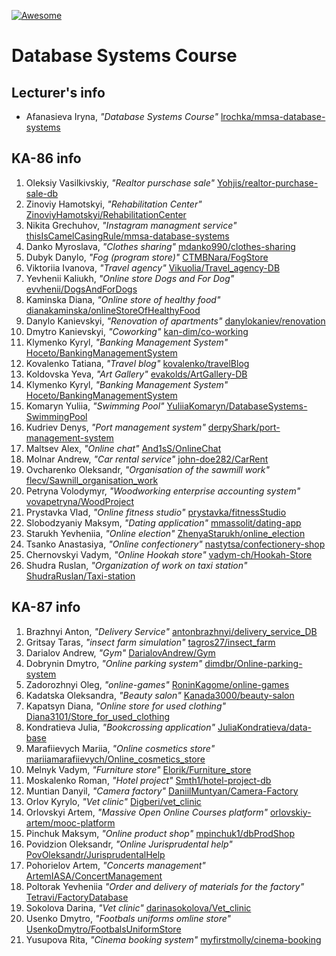 [![Awesome][icon-awesome]][awesome]
&nbsp;&nbsp;&nbsp;&nbsp;&nbsp;&nbsp;

# Database Systems Course  

## Lecturer's info  

- Afanasieva Iryna, *"Database Systems Course"* [lrochka/mmsa-database-systems](https://github.com/lrochka/mmsa-database-systems)

## KA-86 info

1. Oleksiy Vasilkivskiy, *"Realtor purschase sale"* [Yohjis/realtor-purchase-sale-db](https://github.com/Yohjis/realtor-purchase-sale-db)
2. Zinoviy Hamotskyi, *"Rehabilitation Center"* [ZinoviyHamotskyi/RehabilitationCenter](https://github.com/ZinoviyHamotskyi/RehabilitationCenter)
3. Nikita Grechuhov, *"Instagram managment service"* [thisIsCamelCasingRule/mmsa-database-systems](https://github.com/thisIsCamelCasingRule/mmsa-database-systems)
4. Danko Myroslava, *"Clothes sharing"* [mdanko990/clothes-sharing](https://github.com/mdanko990/clothes-sharing.git)
5. Dubyk Danylo, *"Fog (program store)"* [CTMBNara/FogStore](https://github.com/CTMBNara/FogStore)
6. Viktoriia Ivanova, *"Travel agency"* [Vikuolia/Travel_agency-DB](https://github.com/Vikuolia/Travel_agency-DB)
7. Yevhenii Kaliukh, *"Online store Dogs and For Dog"* [evvhenii/DogsAndForDogs](https://github.com/evvhenii/DogsAndForDogs)
8. Kaminska Diana, *"Online store of healthy food"* [dianakaminska/onlineStoreOfHealthyFood](https://github.com/dianakaminska/onlineStoreOfHealthyFood.git)
9. Danylo Kanievskyi, *"Renovation of apartments"* [danylokaniev/renovation](https://github.com/danylokaniev/renovation)
10. Dmytro Kanievskyi, *"Coworking"* [kan-dim/co-working](https://github.com/kan-dim/co-working)
11. Klymenko Kyryl, *"Banking Management System"* [Hoceto/BankingManagementSystem](https://github.com/Hoceto/BankingManagementSystem)
12. Kovalenko Tatiana, *"Travel blog"* [kovalenko/travelBlog](https://github.com/l6l9ldemonl6l9l/TravelBlog)
13. Koldovska Yeva, *"Art Gallery"* [evakolds/ArtGallery-DB](https://github.com/evakolds/ArtGallery-DB)
14. Klymenko Kyryl, *"Banking Management System"* [Hoceto/BankingManagementSystem](https://github.com/Hoceto/BankingManagementSystem)
14. Komaryn Yuliia, *"Swimming Pool"* [YuliiaKomaryn/DatabaseSystems-SwimmingPool](https://github.com/YuliiaKomaryn/DatabaseSystems-SwimmingPool.git) 
15. Kudriev Denys, *"Port management system"* [derpyShark/port-management-system](https://github.com/derpyShark/port-management-system.git)
16. Maltsev Alex, *"Online chat"* [And1sS/OnlineChat](https://github.com/And1sS/OnlineChat.git)
17. Molnar Andrew, *"Car rental service"* [john-doe282/CarRent](https://github.com/john-doe282/CarRent.git)
18. Ovcharenko Oleksandr, *"Organisation of the sawmill work"* [flecv/Sawnill_organisation_work](https://github.com/flecv/Sawnill_organisation_work)
19. Petryna Volodymyr, *"Woodworking enterprise accounting system"* [vovapetryna/WoodProject](https://github.com/vovapetryna/WoodProject.git)
20. Prystavka Vlad, *"Online fitness studio"* [prystavka/fitnessStudio](https://github.com/prystavka/fitnessStudio)
21. Slobodzyaniy Maksym, *"Dating application"* [mmassolit/dating-app](https://github.com/mmassolit/dating-app)
22. Starukh Yevheniia, *"Online election"* [ZhenyaStarukh/online_election](https://github.com/ZhenyaStarukh/online_election)
24. Tsanko Anastasiya, *"Online confectionery"* [nastytsa/confectionery-shop](https://github.com/nastytsa/confectionery-shop.git)
25. Chernovskyi Vadym, *"Online Hookah store"* [vadym-ch/Hookah-Store](https://github.com/vadym-ch/Hookah-Store)
26. Shudra Ruslan, *"Organization of work on taxi station"* [ShudraRuslan/Taxi-station](https://github.com/ShudraRuslan/Taxi-station)

## KA-87 info  

1. Brazhnyi Anton, *"Delivery Service"* [antonbrazhnyi/delivery_service_DB](https://github.com/antonbrazhnyi/delivery_service_DB)
2. Gritsay Taras, *"insect farm simulation"* [tagros27/insect_farm](https://github.com/tagros27/insect_farm)
3. Darialov Andrew, *"Gym"* [DarialovAndrew/Gym](https://github.com/DarialovAndrew/Darialov-Gym)
4. Dobrynin Dmytro, *"Online parking system"* [dimdbr/Online-parking-system](https://github.com/dimdbr/Online-parking-system)
5. Zadorozhnyi Oleg, *"online-games"* [RoninKagome/online-games](https://github.com/RoninKagome/online-games)
6. Kadatska Oleksandra, *"Beauty salon"* [Kanada3000/beauty-salon](https://github.com/Kanada3000/beauty-salon)
7. Kapatsyn Diana, *"Online store for used clothing"* [Diana3101/Store_for_used_clothing](https://github.com/Diana3101/Store_for_used_clothing)
8. Kondratieva Julia, *"Bookcrossing application"* [JuliaKondratieva/data-base](https://github.com/JuliaKondratieva/data-base)
9. Marafiievych Mariia, *"Online cosmetics store"* [mariiamarafiievych/Online_cosmetics_store](https://github.com/mariiamarafiievych/Online_cosmetics_store)
10. Melnyk Vadym, *"Furniture store"* [Elorik/Furniture_store](https://github.com/Elorik/furniture_store)
11. Moskalenko Roman, *"Hotel project"* [Smth1/hotel-project-db](https://github.com/Smth1/hotel-project-db)
12. Muntian Danyil, *"Camera factory"* [DaniilMuntyan/Camera-Factory](https://github.com/DaniilMuntyan/Camera-Factory)
14. Orlov Kyrylo, *"Vet clinic"* [Digberi/vet_clinic](https://github.com/Digberi/vet_clinic)
15. Orlovskyi Artem, *"Massive Open Online Courses platform"* [orlovskiy-artem/mooc-platform](https://github.com/orlovskiy-artem/mooc-platform)
17. Pinchuk Maksym, *"Online product shop"* [mpinchuk1/dbProdShop](https://github.com/mpinchuk1/dbProdShop)
18. Povidzion Oleksandr, *"Online Jurisprudental help"* [PovOleksandr/JurisprudentalHelp](https://github.com/PovOleksandr/JurisprudentalHelp)
19. Pohorielov Artem, *"Concerts management"* [ArtemIASA/ConcertManagement](https://github.com/ArtemIASA/ConcertManagement)
20. Poltorak Yevheniia *"Order and delivery of materials for the factory"* [Tetravi/FactoryDatabase](https://github.com/Tetravi/FactoryDatabase)
21. Sokolova Darina, *"Vet clinic"* [darinasokolova/Vet_clinic](https://github.com/darinasokolova/Vet_clinic)
22. Usenko Dmytro, *"Footbals uniforms omline store"* [UsenkoDmytro/FootbalsUniformStore](https://github.com/UsenkoDmytro/FootbalsUniformStore)
25. Yusupova Rita, *"Cinema booking system"* [myfirstmolly/cinema-booking](https://github.com/myfirstmolly/cinema-booking)

[icon-awesome]: https://cdn.rawgit.com/sindresorhus/awesome/d7305f38d29fed78fa85652e3a63e154dd8e8829/media/badge.svg
[awesome]: https://github.com/sindresorhus/awesome
